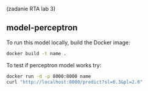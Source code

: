 (zadanie RTA lab 3)

## model-perceptron


To run this model locally, build the Docker image:

```bash
docker build -t name .
```

To test if perceptron model works try:

```bash
docker run -d -p 8000:8000 name
curl "http://localhost:8000/predict?sl=6.3&pl=2.6"
```

